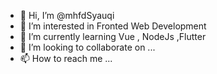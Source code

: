 - 👋 Hi, I’m @mhfdSyauqi
- 👀 I’m interested in Fronted Web Development
- 🌱 I’m currently learning Vue , NodeJs ,Flutter
- 💞️ I’m looking to collaborate on ...
- 📫 How to reach me ...

<!---
mhfdSyauqi/mhfdSyauqi is a ✨ special ✨ repository because its `README.md` (this file) appears on your GitHub profile.
You can click the Preview link to take a look at your changes.
--->
